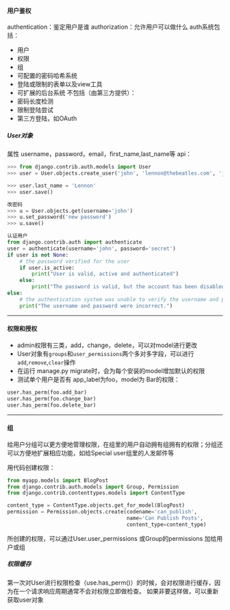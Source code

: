 #### 用户鉴权
authentication：鉴定用户是谁
authorization：允许用户可以做什么
auth系统包括：
+ 用户
+ 权限
+ 组
+ 可配置的密码哈希系统
+ 登陆或限制的表单以及view工具
+ 可扩展的后台系统
不包括（由第三方提供）：
+ 密码长度检测
+ 限制登陆尝试
+ 第三方登陆，如OAuth

##### User对象
属性 username，password，email，first_name,last_name等
api：
```python
>>> from django.contrib.auth.models import User
>>> user = User.objects.create_user('john', 'lennon@thebeatles.com', 'johnpassword')

>>> user.last_name = 'Lennon'
>>> user.save()

改密码
>>> u = User.objects.get(username='john')
>>> u.set_password('new password')
>>> u.save()

认证用户
from django.contrib.auth import authenticate
user = authenticate(username='john', password='secret')
if user is not None:
    # the password verified for the user
    if user.is_active:
        print("User is valid, active and authenticated")
    else:
        print("The password is valid, but the account has been disabled!")
else:
    # the authentication system was unable to verify the username and password
    print("The username and password were incorrect.")
```

----
#### 权限和授权
+ admin权限有三类，add，change，delete，可以对model进行更改
+ User对象有`groups`和`user_permissions`两个多对多字段，可以进行`add`,`remove`,`clear`操作
+ 在运行 manage.py migrate时，会为每个安装的model增加默认的权限
+ 测试单个用户是否有 app_label为foo，model为 Bar的权限：
```python
user.has_perm(foo.add_bar)
user.has_perm(foo.change_bar)
user.has_perm(foo.delete_bar)
```

-----
#### 组
给用户分组可以更方便地管理权限，在组里的用户自动拥有组拥有的权限；分组还可以方便地扩展相应功能，如给Special user组里的人发邮件等

用代码创建权限：
```python
from myapp.models import BlogPost
from django.contrib.auth.models import Group, Permission
from django.contrib.contenttypes.models import ContentType

content_type = ContentType.objects.get_for_model(BlogPost)
permission = Permission.objects.create(codename='can_publish',
                                       name='Can Publish Posts',
                                       content_type=content_type)
```
所创建的权限，可以通过User.user_permissions 或Group的permissions 加给用户或组

##### 权限缓存
第一次对User进行权限检查（use.has_perm()）的时候，会对权限进行缓存，因为在一个请求响应周期通常不会对权限立即做检查。
如果非要这样做，可以重新获取user对象
